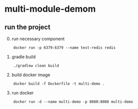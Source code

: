 # multi-module-demom

## run the project

0. run necessary component
```
    docker run -p 6379:6379 --name test-redis redis 
```
1. gradle build
```
    ./gradlew clean build
```
2. build docker image
```
    docker build -f Dockerfile -t multi-demo . 
```
3. run docker
```
    docker run -d --name multi-demo -p 8080:8080 multi-demo
```
